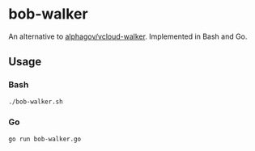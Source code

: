 # bob-walker

An alternative to [alphagov/vcloud-walker](https://github.com/alphagov/vcloud-walker). Implemented in Bash and Go.

## Usage

### Bash

```sh
./bob-walker.sh
```

### Go

```sh
go run bob-walker.go
```
